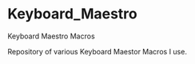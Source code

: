 Keyboard_Maestro
================

Keyboard Maestro Macros

Repository of various Keyboard Maestor Macros I use.
